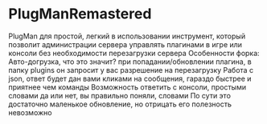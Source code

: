 # PlugManRemastered
PlugMan для простой, легкий в использовании инструмент, который позволит администрации сервера управлять плагинами в игре или консоли без необходимости перезагрузки сервера  Особенности форка:  Авто-догрузка, что это значит? при попадании/обновлении плагина, в папку plugins он запросит у вас разрешение на перезагрузку Работа с json, ответ будет дан вами кликами на сообщения, гараздо быстрее и приятнее чем команды Возможность ответить с консоли, простыми словами да или нет, вы правильно поняли, словами По сути это достаточно маленькое обновление, но отрицать его полезность невозможно
